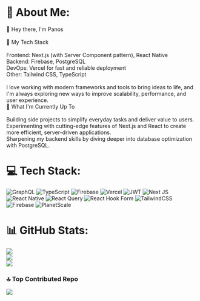 # 💫 About Me:
👋 Hey there, I'm Panos<br><br>🚀 My Tech Stack<br><br>    Frontend: Next.js (with Server Component pattern), React Native<br>    Backend: Firebase, PostgreSQL<br>    DevOps: Vercel for fast and reliable deployment<br>    Other: Tailwind CSS, TypeScript<br><br>I love working with modern frameworks and tools to bring ideas to life, and I'm always exploring new ways to improve scalability, performance, and user experience.<br>🌱 What I'm Currently Up To<br><br>    Building side projects to simplify everyday tasks and deliver value to users.<br>    Experimenting with cutting-edge features of Next.js and React to create more efficient, server-driven applications.<br>    Sharpening my backend skills by diving deeper into database optimization with PostgreSQL.


# 💻 Tech Stack:
![GraphQL](https://img.shields.io/badge/-GraphQL-E10098?style=flat&logo=graphql&logoColor=white) ![TypeScript](https://img.shields.io/badge/typescript-%23007ACC.svg?style=flat&logo=typescript&logoColor=white) ![Firebase](https://img.shields.io/badge/firebase-%23039BE5.svg?style=flat&logo=firebase) ![Vercel](https://img.shields.io/badge/vercel-%23000000.svg?style=flat&logo=vercel&logoColor=white) ![JWT](https://img.shields.io/badge/JWT-black?style=flat&logo=JSON%20web%20tokens) ![Next JS](https://img.shields.io/badge/Next-black?style=flat&logo=next.js&logoColor=white) ![React Native](https://img.shields.io/badge/react_native-%2320232a.svg?style=flat&logo=react&logoColor=%2361DAFB) ![React Query](https://img.shields.io/badge/-React%20Query-FF4154?style=flat&logo=react%20query&logoColor=white) ![React Hook Form](https://img.shields.io/badge/React%20Hook%20Form-%23EC5990.svg?style=flat&logo=reacthookform&logoColor=white) ![TailwindCSS](https://img.shields.io/badge/tailwindcss-%2338B2AC.svg?style=flat&logo=tailwind-css&logoColor=white) ![Firebase](https://img.shields.io/badge/firebase-a08021?style=flat&logo=firebase&logoColor=ffcd34) ![PlanetScale](https://img.shields.io/badge/planetscale-%23000000.svg?style=flat&logo=planetscale&logoColor=white)
# 📊 GitHub Stats:
![](https://github-readme-stats.vercel.app/api?username=pmita&theme=dark&hide_border=true&include_all_commits=true&count_private=false)<br/>
![](https://github-readme-streak-stats.herokuapp.com/?user=pmita&theme=dark&hide_border=true)<br/>
![](https://github-readme-stats.vercel.app/api/top-langs/?username=pmita&theme=dark&hide_border=true&include_all_commits=true&count_private=false&layout=compact)

### 🔝 Top Contributed Repo
![](https://github-contributor-stats.vercel.app/api?username=pmita&limit=5&theme=dark&combine_all_yearly_contributions=true)

<!-- Proudly created with GPRM ( https://gprm.itsvg.in ) -->
